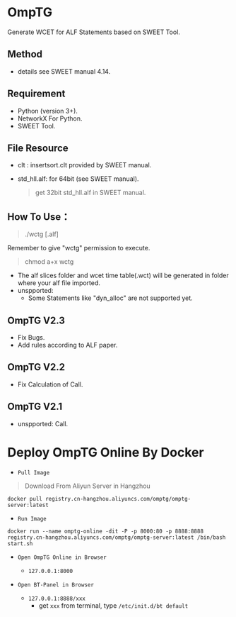 # OmpTG
Generate WCET for ALF Statements based on SWEET Tool.

## Method
- details see SWEET manual 4.14.

## Requirement
- Python (version 3+).
- NetworkX For Python.
- SWEET Tool.

## File Resource
- clt : insertsort.clt provided by SWEET manual.

- std_hll.alf: for 64bit (see SWEET manual).

  > get 32bit std_hll.alf in SWEET manual.

## How To Use：
> ./wctg [.alf]

Remember to give "wctg" permission to execute. 
> chmod a+x wctg

- The alf slices folder and wcet time table(.wct) will be generated in folder where your alf file imported.
- unspported:
    - Some Statements like "dyn_alloc" are not supported yet.



## OmpTG V2.3

- Fix Bugs.
- Add rules according to ALF paper.

## OmpTG V2.2

- Fix Calculation of Call.

## OmpTG V2.1

- unspported: Call.

# Deploy OmpTG Online By Docker

- `Pull Image`

> Download From Aliyun Server in Hangzhou

```shell
docker pull registry.cn-hangzhou.aliyuncs.com/omptg/omptg-server:latest
```

- `Run Image`

```shell
docker run --name omptg-online -dit -P -p 8000:80 -p 8888:8888 registry.cn-hangzhou.aliyuncs.com/omptg/omptg-server:latest /bin/bash start.sh
```

- `Open OmpTG Online in Browser`
  - `127.0.0.1:8000`

- `Open BT-Panel in Browser`
  - `127.0.0.1:8888/xxx`
    - get `xxx` from terminal, type `/etc/init.d/bt default`
